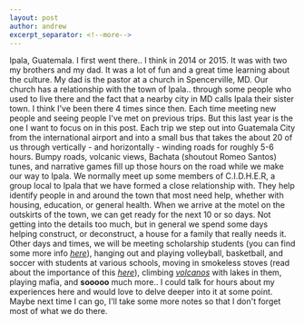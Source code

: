 ```yaml
---
layout: post
author: andrew
excerpt_separator: <!--more-->
---
```

Ipala, Guatemala. I first went there.. I think in 2014 or 2015. It was with two my brothers and my dad. It was a lot of fun and a great time learning about the culture. My dad is the pastor at a church in Spencerville, MD. Our church has a relationship with the town of Ipala.. through some people who used to live there and the fact that a nearby city in MD calls Ipala their sister town. <!--more-->
I think I've been there 4 times since then. Each time meeting new people and seeing people I've met on previous trips. But this last year is the one I want to focus on in this post.
Each trip we step out into Guatemala City from the international airport and into a small bus that takes the about 20 of us through vertically - and horizontally - winding roads for roughly 5-6 hours. Bumpy roads, volcanic views, Bachata (shoutout Romeo Santos) tunes, and narrative games fill up those hours on the road while we make our way to Ipala.
We normally meet up some members of C.I.D.H.E.R, a group local to Ipala that we have formed a close relationship with. They help identify people in and around the town that most need help, whether with housing, education, or general health. 
When we arrive at the motel on the outskirts of the town, we can get ready for the next 10 or so days. Not getting into the details too much, but in general we spend some days helping construct, or deconstruct, a house for a family that really needs it. Other days and times, we will be meeting scholarship students (you can find some more info *[here](https://www.eduhealthca.org/2020/12/15/education-support.html)*), hanging out and playing volleyball, basketball, and soccer with students at various schools, moving in smokeless stoves (read about the importance of this *[here](https://www.nationalgeographic.com/photography/proof/2017/07/guatemala-cook-stoves/)*), climbing *[volcanos](https://images.app.goo.gl/ZR4Ng8t5aUgDmbPT7)* with lakes in them, playing mafia, and **sooooo** much more..
I could talk for hours about my experiences here and would love to delve deeper into it at some point. Maybe next time I can go, I'll take some more notes so that I don't forget most of what we do there.